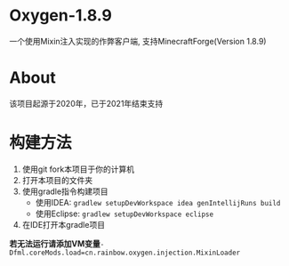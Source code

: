 # Oxygen-1.8.9
一个使用Mixin注入实现的作弊客户端, 支持MinecraftForge(Version 1.8.9)

# About
该项目起源于2020年，已于2021年结束支持

# 构建方法
1. 使用git fork本项目于你的计算机
2. 打开本项目的文件夹
3. 使用gradle指令构建项目
     - 使用IDEA: `gradlew setupDevWorkspace idea genIntellijRuns build`
     - 使用Eclipse: `gradlew setupDevWorkspace eclipse`
4. 在IDE打开本gradle项目

**若无法运行请添加VM变量**`-Dfml.coreMods.load=cn.rainbow.oxygen.injection.MixinLoader`
